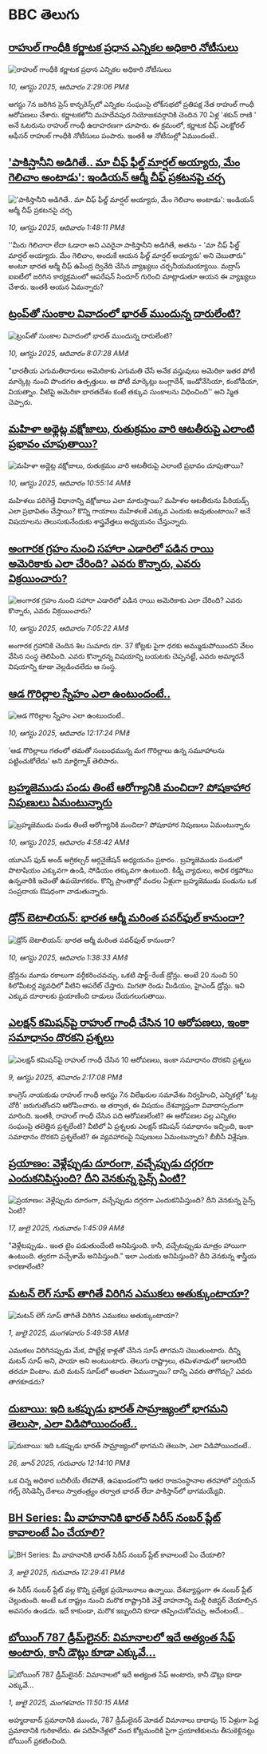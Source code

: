 # BBC తెలుగు## [రాహుల్ గాంధీకి కర్ణాటక ప్రధాన ఎన్నికల అధికారి నోటీసులు](https://www.bbc.com/telugu/articles/c0r77g0gyqgo?at_medium=RSS&at_campaign=rss?at_campaign=githubrss)![రాహుల్ గాంధీకి కర్ణాటక ప్రధాన ఎన్నికల అధికారి నోటీసులు](https://ichef.bbci.co.uk/ace/ws/240/cpsprodpb/0266/live/1b60e0a0-75f0-11f0-a975-cb151ca452f4.jpg)_10, ఆగస్టు 2025, ఆదివారం 2:29:06 PMకి_ఆగస్టు 7న జరిగిన ప్రెస్ కాన్ఫరెన్స్‌లో ఎన్నికల సంఘంపై లోక్‌సభలో ప్రతిపక్ష నేత రాహుల్ గాంధీ ఆరోపణలు చేశారు. కర్ణాటకలోని మహదేవపుర నియోజకవర్గానికి చెందిన 70 ఏళ్ల 'శకున్ రాణి ' అనే ఓటరును రాహుల్ గాంధీ ఉదాహరణగా చూపారు. ఈ క్రమంలో, కర్ణాటక చీఫ్ ఎలక్టోరల్ ఆఫీసర్ రాహుల్ గాంధీకి నోటీసులు పంపారు. ఇంతకీ ఆ నోటీసుల్లో ఏముందంటే..## ['పాకిస్తానీని అడిగితే.. మా చీఫ్ ఫీల్డ్ మార్షల్ అయ్యారు, మేం గెలిచాం అంటాడు': ఇండియన్ ఆర్మీ చీఫ్ ప్రకటనపై చర్చ](https://www.bbc.com/telugu/articles/c14gg83vmdpo?at_medium=RSS&at_campaign=rss?at_campaign=githubrss)!['పాకిస్తానీని అడిగితే.. మా చీఫ్ ఫీల్డ్ మార్షల్ అయ్యారు, మేం గెలిచాం అంటాడు': ఇండియన్ ఆర్మీ చీఫ్ ప్రకటనపై చర్చ](https://ichef.bbci.co.uk/ace/ws/240/cpsprodpb/1069/live/28263360-75e8-11f0-a975-cb151ca452f4.jpg)_10, ఆగస్టు 2025, ఆదివారం 1:48:11 PMకి_''మీరు గెలిచారా లేదా ఓడారా అని ఎవరైనా పాకిస్తానీని అడిగితే, అతను - 'మా చీఫ్ ఫీల్డ్ మార్షల్ అయ్యారు. మేం గెలిచాం, అందుకే ఆయన ఫీల్డ్ మార్షల్ అయ్యారు' అని చెబుతారు" అంటూ భారత ఆర్మీ చీఫ్ ఉపేంద్ర ద్వివేది చేసిన వ్యాఖ్యలు చర్చనీయమయ్యాయి. మద్రాస్ ఐఐటీలో జరిగిన కార్యక్రమంలో ఆపరేషన్ సిందూర్ గురించి మాట్లాడుతూ ఆయన ఈ వ్యాఖ్యలు చేశారు. ఇంతకీ ఆయన ఏమన్నారు?## [ట్రంప్‌తో సుంకాల వివాదంలో భారత్ ముందున్న దారులేంటి?](https://www.bbc.com/telugu/articles/c17nw4y0jwqo?at_medium=RSS&at_campaign=rss?at_campaign=githubrss)![ట్రంప్‌తో సుంకాల వివాదంలో భారత్ ముందున్న దారులేంటి?](https://ichef.bbci.co.uk/ace/ws/240/cpsprodpb/b1d4/live/9fb49690-75b8-11f0-a975-cb151ca452f4.jpg)_10, ఆగస్టు 2025, ఆదివారం 8:07:28 AMకి_"భారతీయ ఎగుమతిదారులు అమెరికాకు ఎగుమతి చేసే అనేక వస్తువులు అమెరికా ఇతర పోటీ మార్కెట్ల నుంచి పొందగల ఉత్పత్తులు. ఆ పోటీ మార్కెట్లు బంగ్లాదేశ్, ఇండోనేసియా, కంబోడియా, వియత్నాం. వీటిపై అమెరికా భారతదేశం కంటే తక్కువ సుంకాలను విధించింది'' అని స్మిత చెప్పారు.## [మహిళా అథ్లెట్ల వక్షోజాలు, రుతుక్రమం వారి ఆటతీరుపై ఎలాంటి ప్రభావం చూపుతాయి? ](https://www.bbc.com/telugu/articles/c80dp138edyo?at_medium=RSS&at_campaign=rss?at_campaign=githubrss)![మహిళా అథ్లెట్ల వక్షోజాలు, రుతుక్రమం వారి ఆటతీరుపై ఎలాంటి ప్రభావం చూపుతాయి? ](https://ichef.bbci.co.uk/ace/ws/240/cpsprodpb/90f9/live/d47169f0-753e-11f0-a20f-3b86f375586a.jpg)_10, ఆగస్టు 2025, ఆదివారం 10:55:14 AMకి_మహిళలు పరిగెత్తే విధానాన్ని వక్షోజాలు ఎలా మారుస్తాయి? మహిళల ఆటతీరును పీరియడ్స్ ఎలా ప్రభావితం చేస్తాయి? కొన్ని గాయాలు మహిళలకే ఎక్కువ ఎందుకు అవుతుంటాయి? అనే విషయాలను తెలుసుకునేందుకు శాస్త్రవేత్తలు అధ్యయనం చేస్తున్నారు.## [అంగారక గ్రహం నుంచి సహారా ఎడారిలో పడిన రాయి అమెరికాకు ఎలా చేరింది? ఎవరు కొన్నారు, ఎవరు విక్రయించారు?](https://www.bbc.com/telugu/articles/cnv7m05v4yeo?at_medium=RSS&at_campaign=rss?at_campaign=githubrss)![అంగారక గ్రహం నుంచి సహారా ఎడారిలో పడిన రాయి అమెరికాకు ఎలా చేరింది? ఎవరు కొన్నారు, ఎవరు విక్రయించారు?](https://ichef.bbci.co.uk/ace/ws/240/cpsprodpb/316b/live/a42cbdc0-75a3-11f0-a975-cb151ca452f4.jpg)_10, ఆగస్టు 2025, ఆదివారం 7:05:22 AMకి_అంగారక గ్రహానికి చెందిన శిల సుమారు రూ.  37 కోట్లకు పైగా ధరకు అమ్ముడుపోయిందని వేలం వేసిన సంస్థ తెలిపింది. ఎవరు కొన్నారన్న విషయాన్ని బయటకు చెప్పనట్టే, ఎవరు అమ్మారనే విషయాన్ని కూడా వెల్లడించలేదు ఆ సంస్థ.## [ఆడ గొరిల్లాల స్నేహం ఎలా ఉంటుందంటే..](https://www.bbc.com/telugu/articles/c78m0g958ryo?at_medium=RSS&at_campaign=rss?at_campaign=githubrss)![ఆడ గొరిల్లాల స్నేహం ఎలా ఉంటుందంటే..](https://ichef.bbci.co.uk/ace/ws/240/cpsprodpb/7fc8/live/e93308e0-75e2-11f0-ae2c-89902b3ae740.jpg)_10, ఆగస్టు 2025, ఆదివారం 12:17:24 PMకి_'ఆడ గొరిల్లాలు గతంలో తమతో సంబంధమున్న మగ గొరిల్లాలు ఉన్న సమూహాలను పట్టించుకోలేదు' అని మార్టిగ్నాక్ తెలిపారు.## [బ్రహ్మజెముడు పండు తింటే ఆరోగ్యానికి మంచిదా? పోషకాహార నిపుణులు ఏమంటున్నారు](https://www.bbc.com/telugu/articles/c860gv4wjxqo?at_medium=RSS&at_campaign=rss?at_campaign=githubrss)![బ్రహ్మజెముడు పండు తింటే ఆరోగ్యానికి మంచిదా? పోషకాహార నిపుణులు ఏమంటున్నారు](https://ichef.bbci.co.uk/ace/ws/240/cpsprodpb/4551/live/a7e32eb0-75a6-11f0-9f1c-af3d1f91c751.jpg)_10, ఆగస్టు 2025, ఆదివారం 4:58:42 AMకి_యూఎస్ ఫుడ్ అండ్ అగ్రికల్చర్ ఆర్గనైజేషన్ అధ్యయనం ప్రకారం.. బ్రహ్మజెముడు పండులో పొటాషియం ఎక్కువగా ఉండి, సోడియం తక్కువగా ఉంటుంది. 
కిడ్నీ వ్యాధులు, అధిక రక్తపోటు ఉన్నవారికి ఇదెంతో ఉపయోగకరం.
కొన్ని ప్రాంతాల్లో వందల ఏళ్లుగా బ్రహ్మజెముడు పండును ఒక సంప్రదాయ ఔషధంగా వాడుతున్నారు.## [డ్రోన్ బెటాలియన్: భారత ఆర్మీ మరింత పవర్‌ఫుల్ కానుందా?](https://www.bbc.com/telugu/articles/c206rprmk0go?at_medium=RSS&at_campaign=rss?at_campaign=githubrss)![డ్రోన్ బెటాలియన్: భారత ఆర్మీ మరింత పవర్‌ఫుల్ కానుందా?](https://ichef.bbci.co.uk/ace/ws/240/cpsprodpb/6931/live/4bf5a810-751c-11f0-8071-1788c7e8ae0e.jpg)_10, ఆగస్టు 2025, ఆదివారం 1:38:33 AMకి_డ్రోన్లను మూడు రకాలుగా వర్గీకరించవచ్చు. ఒకటి షార్ట్-రేంజ్ డ్రోన్లు. అంటే 20 నుంచి 50 కిలోమీటర్ల వ్యవధిలో వీటిని ఆపరేట్ చేస్తారు.
మిగతా రెండు మీడియం, హైఎండ్ డ్రోన్లు. ఇవి ఎక్కువ దూరాలకు ప్రయాణించి దాడులు చేయగలుగుతాయి.## [ఎలక్షన్ కమిషన్‌పై రాహుల్ గాంధీ చేసిన 10 ఆరోపణలు, ఇంకా సమాధానం దొరకని ప్రశ్నలు](https://www.bbc.com/telugu/articles/cm2vz8de1qno?at_medium=RSS&at_campaign=rss?at_campaign=githubrss)![ఎలక్షన్ కమిషన్‌పై రాహుల్ గాంధీ చేసిన 10 ఆరోపణలు, ఇంకా సమాధానం దొరకని ప్రశ్నలు](https://ichef.bbci.co.uk/ace/ws/240/cpsprodpb/73aa/live/78194e20-7516-11f0-8071-1788c7e8ae0e.jpg)_9, ఆగస్టు 2025, శనివారం 2:17:08 PMకి_కాంగ్రెస్ నాయకుడు రాహుల్ గాంధీ ఆగస్టు 7న విలేఖరుల సమావేశం నిర్వహించి, ఎన్నికల్లో 'ఓట్ల చోరీ' జరుగుతోందని ఆరోపించారు. ఆ తర్వాత, ఈ విషయం దేశవ్యాప్తంగా వివాదాస్పదంగా మారింది. ఇంతకీ, రాహుల్ గాంధీ చేసిన పది ఆరోపణలేంటి? ఈ ఆరోపణల వల్ల ఎన్నికల సంఘంపై తలెత్తిన ప్రశ్నలేంటి? వీటిలో ఏ ప్రశ్నలకు ఎలక్షన్ కమిషన్ సమాధానం ఇచ్చింది, ఇంకా సమాధానం దొరకని ప్రశ్నలేంటి? ఈ వ్యవహారంపై నిపుణులు ఏమంటున్నారు? బీబీసీ విశ్లేషణ.## [ప్రయాణం: వెళ్లేప్పుడు దూరంగా, వచ్చేప్పుడు దగ్గరగా ఎందుకనిపిస్తుంది? దీని వెనకున్న సైన్స్ ఏంటి?](https://www.bbc.com/telugu/articles/c0l4y727n1jo?at_medium=RSS&at_campaign=rss?at_campaign=githubrss)![ప్రయాణం: వెళ్లేప్పుడు దూరంగా, వచ్చేప్పుడు దగ్గరగా ఎందుకనిపిస్తుంది? దీని వెనకున్న సైన్స్ ఏంటి?](https://ichef.bbci.co.uk/ace/ws/240/cpsprodpb/054c/live/6957c010-62b0-11f0-8e78-11023c48a856.png)_17, జులై 2025, గురువారం 1:45:09 AMకి_"వెళ్లేటప్పుడు.. ఇంత టైం పడుతుందేంటి అనిపిస్తుంది. కానీ, వచ్చేటప్పుడు మాత్రం హాయిగా ఉంటుంది. త్వరగా వచ్చేశామే అనిపిస్తుంది." ఇలా ఎందుకు అనిపిస్తుంది? దీని వెనకున్న శాస్త్రీయ కారణాలేంటి?## [మటన్ లెగ్ సూప్ తాగితే విరిగిన ఎముకలు అతుక్కుంటాయా?](https://www.bbc.com/telugu/articles/c0l4g92j8kzo?at_medium=RSS&at_campaign=rss?at_campaign=githubrss)![మటన్ లెగ్ సూప్ తాగితే విరిగిన ఎముకలు అతుక్కుంటాయా?](https://ichef.bbci.co.uk/ace/ws/240/cpsprodpb/b31e/live/cce532c0-6d41-11f0-9462-bb509dc78127.jpg)_1, జులై 2025, మంగళవారం 5:49:58 AMకి_ఎముకలు విరిగినప్పుడు మేక, పొట్టేళ్ల కాళ్లతో చేసిన సూప్ తాగమని చెబుతుంటారు. దీన్ని మటన్ సూప్ అని, పాయా అని అంటుంటారు. తెలుగు రాష్ట్రాలు, తమిళనాడులో ఇలాంటిది తరచూ వింటాం. మరి మటన్ సూప్‌లో అంతలా ఏమున్నాయి? దాన్ని ఎవరు తాగొచ్చు? ఎవరు తాగకూడదు?## [దుబాయి: ఇది ఒకప్పుడు భారత్ సామ్రాజ్యంలో భాగమని తెలుసా, ఎలా విడిపోయిందంటే..](https://www.bbc.com/telugu/articles/ce83x3rekyyo?at_medium=RSS&at_campaign=rss?at_campaign=githubrss)![దుబాయి: ఇది ఒకప్పుడు భారత్ సామ్రాజ్యంలో భాగమని తెలుసా, ఎలా విడిపోయిందంటే..](https://ichef.bbci.co.uk/ace/ws/240/cpsprodpb/89c1/live/fbe80b80-5282-11f0-809e-059b7ea85131.jpg)_26, జూన్ 2025, గురువారం 12:14:10 PMకి_ఒక చిన్న అధికార బదిలీయే లేకపోతే, ఉపఖండంలోని ఇతర రాజసంస్థానాల తరహాలో  పర్షియన్ గల్ఫ్ రెసిడెన్సీ దేశాలు స్వాతంత్ర్యం తర్వాత భారత్ లేదా పాకిస్తాన్‌లో భాగమయ్యేవి.## [BH Series: మీ వాహనానికి భారత్ సిరీస్ నంబర్ ప్లేట్ కావాలంటే ఏం చేయాలి?](https://www.bbc.com/telugu/articles/c9dg040gzv6o?at_medium=RSS&at_campaign=rss?at_campaign=githubrss)![BH Series: మీ వాహనానికి భారత్ సిరీస్ నంబర్ ప్లేట్ కావాలంటే ఏం చేయాలి?](https://ichef.bbci.co.uk/ace/ws/240/cpsprodpb/c5c0/live/7facfba0-5801-11f0-b5c5-012c5796682d.jpg)_3, జులై 2025, గురువారం 12:29:41 PMకి_ఈ సిరీస్ నంబర్ ప్లేట్ వల్ల కొన్ని ప్రత్యేక ప్రయోజనాలు ఉన్నాయి. దేశవ్యాప్తంగా ఈ నంబర్ ప్లేట్ చెల్లుతుంది. అంటే ఒక రాష్ట్రం నుంచి మరొక రాష్ట్రానికి వెళ్తే వాహనాన్ని మళ్లీ రిజిస్టర్ చేయాల్సిన అవసరం ఉండదు. ఇదే కాకుండా, మరొక ఇబ్బందిని కూడా తప్పించుకోవచ్చు. అదేంటంటే...## [బోయింగ్ 787 డ్రీమ్‌లైనర్: విమానాలలో ఇదే అత్యంత సేఫ్ అంటారు, కానీ డౌట్లు కూడా ఎక్కువే...](https://www.bbc.com/telugu/articles/c8d664g0dz9o?at_medium=RSS&at_campaign=rss?at_campaign=githubrss)![బోయింగ్ 787 డ్రీమ్‌లైనర్: విమానాలలో ఇదే అత్యంత సేఫ్ అంటారు, కానీ డౌట్లు కూడా ఎక్కువే...](https://ichef.bbci.co.uk/ace/ws/240/cpsprodpb/aebe/live/0ad87b80-5674-11f0-95fc-edf89039c20a.jpg)_1, జులై 2025, మంగళవారం 11:50:15 AMకి_అహ్మదాబాద్ ప్రమాదానికి ముందు, 787 డ్రీమ్‌లైనర్ మోడల్ విమానాలు దాదాపు 15 ఏళ్లుగా పెద్ద ప్రమాదానికి గురికాలేదు. ఈ పదిహేనేళ్లలో వంద కోట్లమందికి  పైగా ప్రయాణికులను తీసుకెళ్లినట్లు బోయింగ్ ప్రకటించింది.